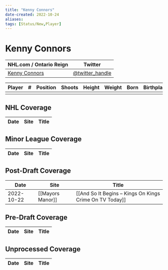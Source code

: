 ```yaml
---
title: "Kenny Connors"
date-created: 2022-10-24
aliases: 
tags: [Status/New,Player]
---
```


# Kenny Connors

| NHL.com / Ontario Reign | Twitter                                 |
| ----------------------- | --------------------------------------- |
| [Kenny Connors]()           | [@twitter_handle](https://twitter.com/) | 

| Player | \#  | Position | Shoots | Height | Weight | Born | Birthplace | Draft |
| ------ | --- | -------- | ------ | ------ | ------ | ---- | ---------- | ----- |
|        |     |          |        |        |        |      |            |       |



## NHL  Coverage
| Date | Site | Title |
| ---- | ---- | ----- |



## Minor League Coverage
| Date | Site | Title |
| ---- | ---- | ----- |



## Post-Draft Coverage
| Date | Site | Title |
| ---- | ---- | ----- |
| 2022-10-22 | [[Mayors Manor]] | [[And So It Begins – Kings On Kings Crime On TV Today]]                                                                                   |



## Pre-Draft Coverage
| Date | Site | Title |
| ---- | ---- | ----- |


## Unprocessed Coverage
| Date | Site | Title |
| ---- | ---- | ----- |
